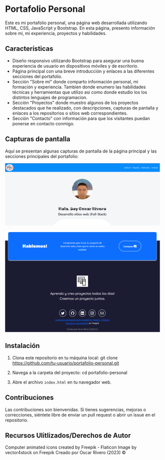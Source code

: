 # Portafolio Personal

Este es mi portafolio personal, una página web desarrollada utilizando HTML, CSS, JavaScript y Bootstrap. En esta página, presento información sobre mí, mi experiencia, proyectos y habilidades.

## Características

- Diseño responsivo utilizando Bootstrap para asegurar una buena experiencia de usuario en dispositivos móviles y de escritorio.
- Página principal con una breve introducción y enlaces a las diferentes secciones del portafolio.
- Sección "Sobre mí" donde comparto información personal, mi formación y experiencia. Tambien donde enumero las habilidades técnicas y herramientas que utilizo asi como donde estudio los los distintos lenguajes de programacion.
- Sección "Proyectos" donde muestro algunos de los proyectos destacados que he realizado, con descripciones, capturas de pantalla y enlaces a los repositorios o sitios web       correspondientes.
- Sección "Contacto" con información para que los visitantes puedan ponerse en contacto conmigo.

## Capturas de pantalla

Aquí se presentan algunas capturas de pantalla de la página principal y las secciones principales del portafolio:

![Página principal](Imagenes/Img1.png)

![Sección "Contactos"](Imagenes/Img2.png)

## Instalación

1. Clona este repositorio en tu máquina local: git clone https://github.com/tu-usuario/portafolio-personal.git

2. Navega a la carpeta del proyecto: cd portafolio-personal

3. Abre el archivo `index.html` en tu navegador web.

## Contribuciones

Las contribuciones son bienvenidas. Si tienes sugerencias, mejoras o correcciones, siéntete libre de enviar un pull request o abrir un issue en el repositorio.

## Recursos Ulitlizados/Derechos de Autor

Computer animated icons created by Freepik - Flaticon
Image by vector4stock on Freepik
Creado por Oscar Rivero (2023) ©

